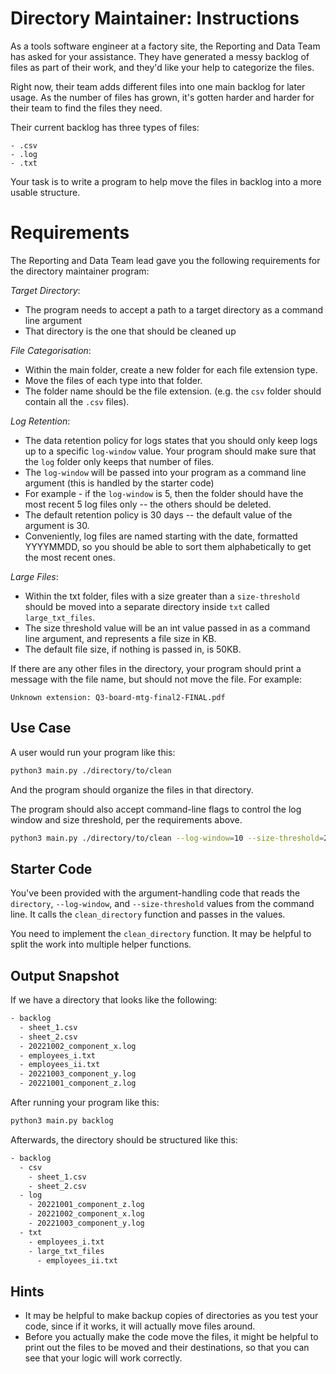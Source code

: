 # Directory Maintainer: Instructions

As a tools software engineer at a factory site, the Reporting and Data Team has asked for your assistance. They have generated a messy backlog of files as part of their work, and they'd like your help to categorize the files.

Right now, their team adds different files into one main backlog for later usage. As the number of files has grown, it's gotten harder and harder for their team to find the files they need. 

Their current backlog has three types of files:

```
- .csv
- .log
- .txt
```

Your task is to write a program to help move the files in backlog into a more usable structure.

# Requirements

The Reporting and Data Team lead gave you the following requirements for the directory maintainer program:

*Target Directory*:
- The program needs to accept a path to a target directory as a command line argument
- That directory is the one that should be cleaned up

*File Categorisation*: 
- Within the main folder, create a new folder for each file extension type. 
- Move the files of each type into that folder.
- The folder name should be the file extension. (e.g. the `csv` folder should contain all the `.csv` files).

*Log Retention*:
- The data retention policy for logs states that you should only keep logs up to a specific `log-window` value. Your program should make sure that the `log` folder only keeps that number of files.
- The `log-window` will be passed into your program as a command line argument (this is handled by the starter code)
- For example - if the `log-window` is 5, then the folder should have the most recent 5 log files only -- the others should be deleted.
- The default retention policy is 30 days -- the default value of the argument is 30.
- Conveniently, log files are named starting with the date, formatted YYYYMMDD, so you should be able to sort them alphabetically to get the most recent ones.

*Large Files*:
- Within the txt folder, files with a size greater than a `size-threshold` should be moved into a separate directory inside `txt` called `large_txt_files`.
- The size threshold value will be an int value passed in as a command line
    argument, and represents a file size in KB.
- The default file size, if nothing is passed in, is 50KB.

If there are any other files in the directory, your program should print a message with the file name, but should not move the file. For example:

```
Unknown extension: Q3-board-mtg-final2-FINAL.pdf
```

## Use Case

A user would run your program like this:

```sh
python3 main.py ./directory/to/clean
```

And the program should organize the files in that directory. 

The program should also accept command-line flags to control the log window and size threshold, per the
requirements above.

```sh
python3 main.py ./directory/to/clean --log-window=10 --size-threshold=20
```

## Starter Code

You've been provided with the argument-handling code that reads the `directory`, `--log-window`, and `--size-threshold` values from the command line. It calls the `clean_directory` function and passes in the values.

You need to implement the `clean_directory` function. It may be helpful to split the work into multiple helper functions.

 ## Output Snapshot
 
 If we have a directory that looks like the following:
 
```txt
- backlog
  - sheet_1.csv
  - sheet_2.csv
  - 20221002_component_x.log
  - employees_i.txt
  - employees_ii.txt
  - 20221003_component_y.log
  - 20221001_component_z.log
```

After running your program like this:

```sh
python3 main.py backlog
```

Afterwards, the directory should be structured like this:

```txt
- backlog
  - csv
    - sheet_1.csv
    - sheet_2.csv
  - log
    - 20221001_component_z.log
    - 20221002_component_x.log
    - 20221003_component_y.log
  - txt
    - employees_i.txt
    - large_txt_files
      - employees_ii.txt
```

 ## Hints

- It may be helpful to make backup copies of directories as you test your code,
     since if it works, it will actually move files around.
- Before you actually make the code move the files, it might be helpful to print
    out the files to be moved and their destinations, so that you can see that
    your logic will work correctly.
